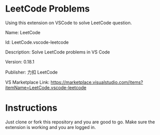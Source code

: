 # LeetCode Problems
Using this extension on VSCode to solve LeetCode question.


Name: LeetCode

Id: LeetCode.vscode-leetcode

Description: Solve LeetCode problems in VS Code

Version: 0.18.1

Publisher: 力扣 LeetCode

VS Marketplace Link: https://marketplace.visualstudio.com/items?itemName=LeetCode.vscode-leetcode

# Instructions
Just clone or fork this repository and you are good to go. Make sure the extension is working and you are logged in.
